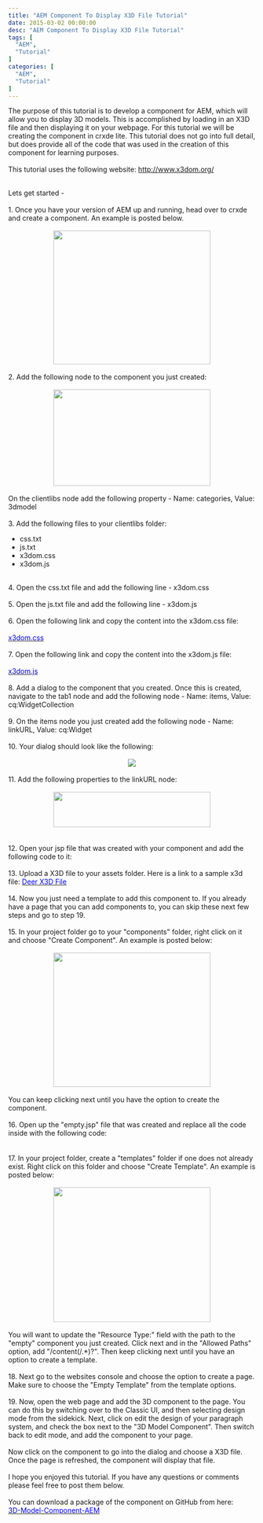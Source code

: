 ```yaml
---
title: "AEM Component To Display X3D File Tutorial"
date: 2015-03-02 00:00:00
desc: "AEM Component To Display X3D File Tutorial"
tags: [
  "AEM",
  "Tutorial"
]
categories: [
  "AEM",
  "Tutorial"
]
---
```


The purpose of this tutorial is to develop a component for AEM, which will allow you to display 3D models. This is accomplished by loading in an X3D file and then displaying it on your webpage. For this tutorial we will be creating the component in crxde lite. This tutorial does not go into full detail, but does provide all of the code that was used in the creation of this component for learning purposes.<br />
<br />
This tutorial uses the following website:&nbsp;<a href="http://www.x3dom.org/" target="_blank"><span style="color: blue;">http://www.x3dom.org/</span></a><br />
<div>
  <br />
  <div>
    Lets get started -<br />
    <br />
  </div>
  <div>
    1. Once you have your version of AEM up and running, head over to crxde and create a component.
    An example is posted below.
  </div>
</div>
<div>
  <br />
</div>
<div class="separator" style="clear: both; text-align: center;">
  <a href="http://2.bp.blogspot.com/-mbB28BzBHoY/VPSUZazCcRI/AAAAAAAAAB0/X7kUkZC9sEg/s1600/Untitled.png" imageanchor="1" style="margin-left: 1em; margin-right: 1em;"><img border="0" height="272" src="http://2.bp.blogspot.com/-mbB28BzBHoY/VPSUZazCcRI/AAAAAAAAAB0/X7kUkZC9sEg/s1600/Untitled.png" width="320" /></a>
</div>
<div class="separator" style="clear: both; text-align: left;">
  <br />
</div>
<div class="separator" style="clear: both; text-align: left;">
  2. Add the following node to the component you just created:
</div>
<div class="separator" style="clear: both; text-align: left;">
  <br />
</div>
<div class="separator" style="clear: both; text-align: center;">
  <a href="http://4.bp.blogspot.com/-C0dMUKJ3K3M/VPSrfcecp2I/AAAAAAAAACE/OiTqkNmPOM0/s1600/Untitled.png" imageanchor="1" style="margin-left: 1em; margin-right: 1em;"><img border="0" height="196" src="http://4.bp.blogspot.com/-C0dMUKJ3K3M/VPSrfcecp2I/AAAAAAAAACE/OiTqkNmPOM0/s1600/Untitled.png" width="320" /></a>
</div>
<div class="separator" style="clear: both; text-align: center;">
  <br />
</div>
<div class="separator" style="clear: both; text-align: left;">
  On the clientlibs node add the following property - Name: categories, Value: 3dmodel
</div>
<div class="separator" style="clear: both; text-align: left;">
  <br />
</div>
<div class="separator" style="clear: both; text-align: left;">
  3. Add the following files to your clientlibs folder:
</div>
<div class="separator" style="clear: both; text-align: left;"></div>
<ul>
  <li>css.txt</li>
  <li>js.txt</li>
  <li>x3dom.css</li>
  <li>x3dom.js</li>
</ul>
<br />
<div class="separator" style="clear: both; text-align: left;">
  4. Open the css.txt file and add the following line - x3dom.css
</div>
<div class="separator" style="clear: both; text-align: left;">
  <br />
</div>
<div class="separator" style="clear: both; text-align: left;">
  5. Open the js.txt file and add the following line - x3dom.js
</div>
<div class="separator" style="clear: both; text-align: left;">
  <br />
</div>
<div class="separator" style="clear: both; text-align: left;">
  6. Open the following link and copy the content into the x3dom.css file:
</div>
<div class="separator" style="clear: both; text-align: left;">
  <br />
</div>
<div class="separator" style="clear: both; text-align: left;">
  <a href="https://gist.githubusercontent.com/scottwestover/6936c517f3ae811c6c34/raw/c92109d1a0af1a623570c42b5abbc43ba2da3d23/x3dom.css" target="_blank"><span style="color: blue;">x3dom.css</span></a>
</div>
<div class="separator" style="clear: both; text-align: left;">
  <br />
</div>
<div class="separator" style="clear: both; text-align: left;">
  7. Open the following link and copy the content into the x3dom.js file:
</div>
<div class="separator" style="clear: both; text-align: left;">
  <br />
</div>
<div class="separator" style="clear: both; text-align: left;">
  <a href="https://gist.githubusercontent.com/scottwestover/7c9f98517c22fb7a4c98/raw/13b2828525ad6372d0e449bdf9a50d6c56f6d6c7/x3dom.js" target="_blank"><span style="color: blue;">x3dom.js</span></a>
</div>
<div class="separator" style="clear: both; text-align: left;">
  <br />
</div>
<div class="separator" style="clear: both; text-align: left;">
  8. Add a dialog to the component that you created. Once this is created, navigate to the tab1 node and add the following node - Name: items, Value: cq:WidgetCollection
</div>
<div class="separator" style="clear: both; text-align: left;">
  <br />
</div>
<div class="separator" style="clear: both; text-align: left;">
  9. On the items node you just created add the following node - Name: linkURL, Value: cq:Widget
</div>
<div class="separator" style="clear: both; text-align: left;">
  <br />
</div>
<div class="separator" style="clear: both; text-align: left;">
  10. Your dialog should look like the following:
</div>
<div class="separator" style="clear: both; text-align: left;">
  <br />
</div>
<div class="separator" style="clear: both; text-align: center;">
  <a href="http://2.bp.blogspot.com/-B7WLHiFJExc/VPSxysYRvgI/AAAAAAAAACU/R8M3_Z2kqwU/s1600/Untitled2.png" imageanchor="1" style="margin-left: 1em; margin-right: 1em;"><img border="0" src="http://2.bp.blogspot.com/-B7WLHiFJExc/VPSxysYRvgI/AAAAAAAAACU/R8M3_Z2kqwU/s1600/Untitled2.png" /></a>
</div>
<div class="separator" style="clear: both; text-align: left;">
  <br />
</div>
<div class="separator" style="clear: both; text-align: left;">
  11. Add the following properties to the linkURL node:
</div>
<div class="separator" style="clear: both; text-align: left;">
  <br />
</div>
<div class="separator" style="clear: both; text-align: center;">
  <a href="http://3.bp.blogspot.com/-jgJtMhBMiAA/VPSyLo-5qZI/AAAAAAAAACc/S7LDbRUtvWg/s1600/Untitled3.png" imageanchor="1" style="margin-left: 1em; margin-right: 1em;"><img border="0" height="72" src="http://3.bp.blogspot.com/-jgJtMhBMiAA/VPSyLo-5qZI/AAAAAAAAACc/S7LDbRUtvWg/s1600/Untitled3.png" width="320" /></a>
</div>
<div class="separator" style="clear: both; text-align: left;">
  <br />
</div>
<div class="separator" style="clear: both; text-align: left;">
  <br />
</div>
<div class="separator" style="clear: both; text-align: left;">
  12. Open your jsp file that was created with your component and add the following code to it:
</div>
<div class="separator" style="clear: both; text-align: left;">
  <br />
</div>
<script src="https://gist.github.com/scottwestover/4139e8f6760db08a6081.js"></script>
13. Upload a X3D file to your assets folder. Here is a link to a sample x3d file:&nbsp;<a href="http://doc.x3dom.org/tutorials/models/inline/Deer.x3d" target="_blank"><span style="color: blue;">Deer X3D File</span></a><br />
<br />
<div class="separator" style="clear: both;">
  14. Now you just need a template to add this component to. If you already have a page that you can add components to, you can skip these next few steps and go to step 19.&nbsp;
</div>
<div class="separator" style="clear: both;">
  <br />
</div>
<div class="separator" style="clear: both;">
  15. In your project folder go to your "components" folder, right click on it and choose "Create Component". An example is posted below:
</div>
<div class="separator" style="clear: both;">
  <br />
</div>
<div class="separator" style="clear: both; text-align: center;">
  <a href="http://3.bp.blogspot.com/-llJTWS3GJow/VQMX7OTdVsI/AAAAAAAAAFs/s8YQHchzyiQ/s1600/Untitled.png" imageanchor="1" style="margin-left: 1em; margin-right: 1em;"><img border="0" height="273" src="http://3.bp.blogspot.com/-llJTWS3GJow/VQMX7OTdVsI/AAAAAAAAAFs/s8YQHchzyiQ/s1600/Untitled.png" width="320" /></a>
</div>
<div class="separator" style="clear: both;">
  <br />
</div>
<div class="separator" style="clear: both;">
  You can keep clicking next until you have the option to create the component.
</div>
<div class="separator" style="clear: both;">
  <br />
</div>
<div class="separator" style="clear: both;">
  16. Open up the "empty.jsp" file that was created and replace all the code inside with the following code:
</div>
<div class="separator" style="clear: both;">
  <br />
</div>
<script src="https://gist.github.com/scottwestover/5012f073d3ef6b06f233.js"></script>
<br />
<div class="separator" style="clear: both;">
  17. In your project folder, create a "templates" folder if one does not already exist. Right click on this folder and choose "Create Template". An example is posted below:
</div>
<div class="separator" style="clear: both;">
  <br />
</div>
<div class="separator" style="clear: both; text-align: center;">
  <a href="http://2.bp.blogspot.com/-r_vZ8o4yf2w/VQMbOCy8YKI/AAAAAAAAAGE/33tY-YG3ksU/s1600/Untitled2.png" imageanchor="1" style="margin-left: 1em; margin-right: 1em;"><img border="0" height="274" src="http://2.bp.blogspot.com/-r_vZ8o4yf2w/VQMbOCy8YKI/AAAAAAAAAGE/33tY-YG3ksU/s1600/Untitled2.png" width="320" /></a>
</div>
<div class="separator" style="clear: both;">
  <br />
</div>
<div class="separator" style="clear: both; text-align: center;"></div>
<div class="separator" style="clear: both;">
  You will want to update the "Resource Type:" field with the path to the "empty" component you just created. Click next and in the "Allowed Paths" option, add "/content(/.*)?". Then keep clicking next until you have an option to create a template.&nbsp;
</div>
<div class="separator" style="clear: both;">
  <br />
</div>
<div class="separator" style="clear: both;">
  18. Next go to the websites console and choose the option to create a page. Make sure to choose the "Empty Template" from the template options.
</div>
<div class="separator" style="clear: both;">
  <br />
</div>
<div class="separator" style="clear: both;">
  19. Now, open the web page and add the 3D component to the page. You can do this by switching over to the Classic UI, and then selecting design mode from the sidekick. Next, click on edit the design of your paragraph system, and check the box next to the "3D Model Component". Then switch back to edit mode, and add the component to your page.
</div>
<div class="separator" style="clear: both;">
  <br />
</div>
<div class="separator" style="clear: both;">
  Now click on the component to go into the dialog and choose a X3D file. Once the page is refreshed, the component will display that file.
</div>
<br />
I hope you enjoyed this tutorial. If you have any questions or comments please feel free to post them below.<br />
<br />
You can download a package of the component on GitHub from here:<br />
<a href="https://github.com/scottwestover/3D-Model-Component-AEM" target="_blank"><span style="color: blue;">3D-Model-Component-AEM</span></a><br />
<br />